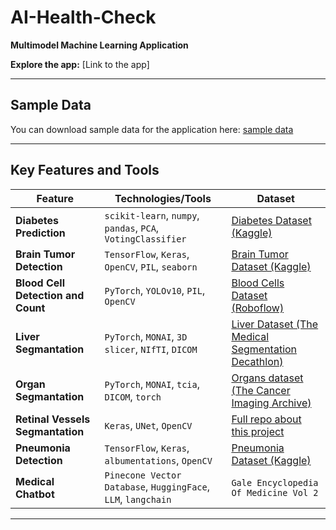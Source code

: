 # AI-Health-Check

**Multimodel Machine Learning Application**

**Explore the app:** [Link to the app]

---

## Sample Data
You can download sample data for the application here: [sample data](https://github.com/adam-langowski/AI-Health-Check/tree/main/data/sample%20data)

---

## Key Features and Tools

| **Feature**                              | **Technologies/Tools**                                             | **Dataset**                                                                 |
|------------------------------------------|--------------------------------------------------------------|------------------------------------------------------------------------------|
| **Diabetes Prediction**                  | `scikit-learn`, `numpy`, `pandas`, `PCA`, `VotingClassifier` | [Diabetes Dataset (Kaggle)](https://www.kaggle.com/datasets/mathchi/diabetes-data-set) |
| **Brain Tumor Detection**                | `TensorFlow`, `Keras`, `OpenCV`, `PIL`, `seaborn`            | [Brain Tumor Dataset (Kaggle)](https://www.kaggle.com/datasets/ahmedhamada0/brain-tumor-detection) |
| **Blood Cell Detection and Count**       | `PyTorch`, `YOLOv10`, `PIL`, `OpenCV`                        | [Blood Cells Dataset (Roboflow)](https://universe.roboflow.com/clg-vtj9f/blood-cell-detection-bsbvn/dataset/4) |
| **Liver Segmantation**                   | `PyTorch`, `MONAI`, `3D slicer`, `NIfTI`, `DICOM`            | [Liver Dataset (The Medical Segmentation Decathlon)](http://medicaldecathlon.com/) |
| **Organ Segmantation**                   | `PyTorch`, `MONAI`, `tcia`, `DICOM`, `torch`                 | [Organs dataset (The Cancer Imaging Archive)](https://www.cancerimagingarchive.net/) |
| **Retinal Vessels Segmantation**         | `Keras`, `UNet`, `OpenCV`                                    | [Full repo about this project](https://github.com/adam-langowski/Segmenting-Blood-Vessels-With-CNN/) |
| **Pneumonia Detection**                  | `TensorFlow`, `Keras`, `albumentations`, `OpenCV`            | [Pneumonia Dataset (Kaggle)](https://www.kaggle.com/datasets/paultimothymooney/chest-xray-pneumonia) |
| **Medical Chatbot**                      | `Pinecone Vector Database`, `HuggingFace`, `LLM`, `langchain`| `Gale Encyclopedia Of Medicine Vol 2` |


---
